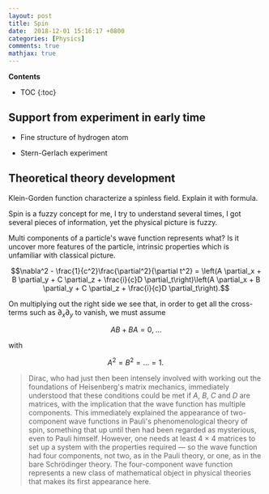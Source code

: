 ```yaml
---
layout: post
title: Spin
date:  2018-12-01 15:16:17 +0800
categories: [Physics]
comments: true
mathjax: true
---
```


**Contents**
* TOC
{:toc}
## Support from experiment in early time
* Fine structure of hydrogen atom

* Stern-Gerlach experiment

## Theoretical theory development
Klein-Gorden function characterize a spinless field. Explain it with formula.

Spin is a fuzzy concept for me, I try to understand several times, I got several
pieces of information, yet the physical picture is fuzzy.

Multi components of a particle's wave function represents what? Is it uncover more features
of the particle, intrinsic properties which is unfamiliar with classical picture.


$$\nabla^2 - \frac{1}{c^2}\frac{\partial^2}{\partial t^2} = \left(A \partial_x + B \partial_y + C \partial_z + \frac{i}{c}D \partial_t\right)\left(A \partial_x + B \partial_y + C \partial_z + \frac{i}{c}D \partial_t\right).$$

On multiplying out the right side we see that, in order to get all the cross-terms such as $\partial_x \partial_y$ to vanish, we must assume

$$AB + BA = 0, \;\ldots$$

with

$$A^2 = B^2 = \ldots = 1.\,$$

> Dirac, who had just then been intensely involved with working out the foundations of Heisenberg's matrix mechanics, immediately understood that these conditions could be met if $A$, $B$, $C$ and $D$ are matrices, with the implication that the wave function has multiple components. This immediately explained the appearance of two-component wave functions in Pauli's phenomenological theory of spin, something that up until then had been regarded as mysterious, even to Pauli himself. However, one needs at least 4 × 4 matrices to set up a system with the properties required — so the wave function had four components, not two, as in the Pauli theory, or one, as in the bare Schrödinger theory. The four-component wave function represents a new class of mathematical object in physical theories that makes its first appearance here.
